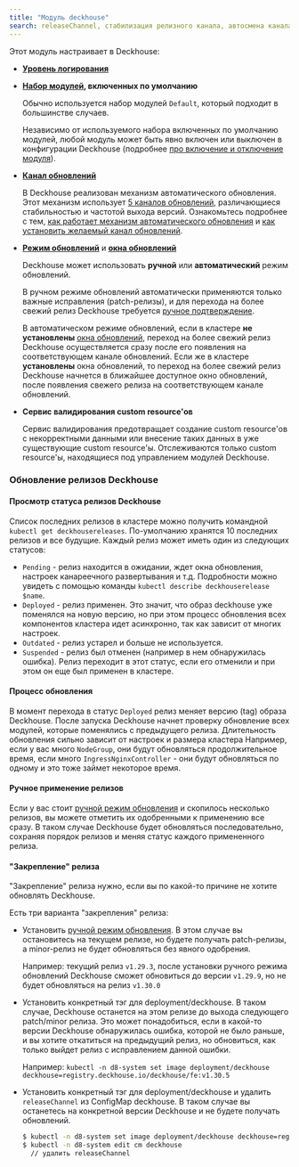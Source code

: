 ```yaml
---
title: "Модуль deckhouse"
search: releaseChannel, стабилизация релизного канала, автосмена канала обновлений
---
```


Этот модуль настраивает в Deckhouse:
- **[Уровень логирования](configuration.html#parameters-loglevel)**
- **[Набор модулей](configuration.html#parameters-bundle), включенных по умолчанию** 

  Обычно используется набор модулей `Default`, который подходит в большинстве случаев. 

  Независимо от используемого набора включенных по умолчанию модулей, любой модуль может быть явно включен или выключен в конфигурации Deckhouse (подробнее [про включение и отключение модуля](../../#включение-и-отключение-модуля)).
- **[Канал обновлений](configuration.html#parameters-releasechannel)**

  В Deckhouse реализован механизм автоматического обновления. Этот механизм использует [5 каналов обновлений](../../deckhouse-release-channels.html), различающиеся стабильностью и частотой выхода версий. Ознакомьтесь подробнее с тем, [как работает механизм автоматического обновления](../../deckhouse-faq.html#как-работает-автоматическое-обновление-deckhouse) и [как установить желаемый канал обновлений](../../deckhouse-faq.html#как-установить-желаемый-канал-обновлений).
- **[Режим обновлений](configuration.html#parameters-update-mode)** и **[окна обновлений](configuration.html#parameters-update-windows)**

  Deckhouse может использовать **ручной** или **автоматический** режим обновлений. 

  В ручном режиме обновлений автоматически применяются только важные исправления (patch-релизы), и для перехода на более свежий релиз Deckhouse требуется [ручное подтверждение](cr.html#deckhouserelease-v1alpha1-approved).

  В автоматическом режиме обновлений, если в кластере **не установлены** [окна обновлений](configuration.html#parameters-update-windows), переход на более свежий релиз Deckhouse осуществляется сразу после его появления на соответствующем канале обновлений. Если же в кластере **установлены** окна обновлений, то переход на более свежий релиз Deckhouse начнется в ближайшее доступное окно обновлений, после появления свежего релиза на соответствующем канале обновлений.
  
- **Сервис валидирования custom resource'ов**

  Сервис валидирования предотвращает создание custom resource'ов с некорректными данными или внесение таких данных в уже существующие custom resource'ы. Отслеживаются только custom resource'ы, находящиеся под управлением модулей Deckhouse.


### Обновление релизов Deckhouse

#### Просмотр статуса релизов Deckhouse
Список последних релизов в кластере можно получить командной `kubectl get deckhousereleases`. По-умолчанию хранятся 10 последних релизов и все будущие.
Каждый релиз может иметь один из следующих статусов:
  * `Pending` - релиз находится в ожидании, ждет окна обновления, настроек канареечного развертывания и т.д. Подробности можно увидеть с помощью команды `kubectl describe deckhouserelease $name`.
  * `Deployed` - релиз применен. Это значит, что образ deckhouse уже поменялся на новую версию,
 но при этом процесс обновления всех компонентов кластера идет асинхронно, так как зависит от многих настроек.
  * `Outdated` - релиз устарел и больше не используется.
  * `Suspended` - релиз был отменен (например в нем обнаружилась ошибка). Релиз переходит в этот статус, если его отменили и при этом он еще был применен в кластере.


#### Процесс обновления
В момент перехода в статус `Deployed` релиз меняет версию (tag) образа Deckhouse. После запуска Deckhouse начнет проверку
обновление всех модулей, которые поменялись с предыдущего релиза. Длительность обновления сильно зависит от настроек и размера кластера
Например, если у вас много `NodeGroup`, они будут обновляться продолжительное время, если много `IngressNginxController` - они будут
обновляться по одному и это тоже займет некоторое время.


#### Ручное применение релизов
Если у вас стоит [ручной режим обновления](usage.html#ручное-подтверждение-обновлений) и скопилось несколько релизов,
вы можете отметить их одобренными к применению все сразу. В таком случае Deckhouse будет обновляться последовательно, сохраняя порядок релизов и меняя статус каждого примененного релиза.


#### "Закрепление" релиза
"Закрепление" релиза нужно, если вы по какой-то причине не хотите обновлять Deckhouse.

Есть три варианта "закрепления" релиза:
- Установить [ручной режим обновления](usage.html#ручное-подтверждение-обновлений).
В этом случае вы остановитесь на текущем релизе, но будете получать patch-релизы, а minor-релиз не будет обновляться без явного одобрения.
  
  Например:
    текущий релиз `v1.29.3`, после установки ручного режима обновлений Deckhouse сможет обновиться до версии `v1.29.9`, но не будет обновляться на релиз `v1.30.0`
- Установить конкретный тэг для deployment/deckhouse. В таком случае, Deckhouse останется на этом релизе до выхода следующего patch/minor релиза.
Это может понадобиться, если в какой-то версии Deckhouse обнаружилась ошибка, которой не было раньше, и вы хотите откатиться на предыдущий релиз, но обновиться, как только выйдет релиз с исправлением данной ошибки.

  Например:
    `kubectl -n d8-system set image deployment/deckhouse deckhouse=registry.deckhouse.io/deckhouse/fe:v1.30.5`
- Установить конкретный тэг для deployment/deckhouse и удалить `releaseChannel` из ConfigMap deckhouse.
    В таком случае вы останетесь на конкретной версии Deckhouse и не будете получать обновлений.
    ```sh
    $ kubectl -n d8-system set image deployment/deckhouse deckhouse=registry.deckhouse.io/deckhouse/fe:v1.30.5
    $ kubectl -n d8-system edit cm deckhouse
      // удалить releaseChannel
    ```
